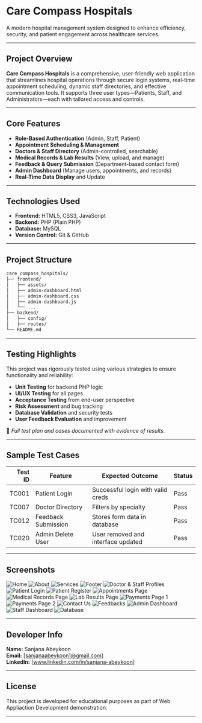 # Care Compass Hospitals

A modern hospital management system designed to enhance efficiency, security, and patient engagement across healthcare services.

---

## Project Overview

**Care Compass Hospitals** is a comprehensive, user-friendly web application that streamlines hospital operations through secure login systems, real-time appointment scheduling, dynamic staff directories, and effective communication tools. It supports three user types—Patients, Staff, and Administrators—each with tailored access and controls.

---

## Core Features

- **Role-Based Authentication** (Admin, Staff, Patient)
- **Appointment Scheduling & Management**
- **Doctors & Staff Directory** (Admin-controlled, searchable)
- **Medical Records & Lab Results** (View, upload, and manage)
- **Feedback & Query Submission** (Department-based contact form)
- **Admin Dashboard** (Manage users, appointments, and records)
- **Real-Time Data Display** and Update

---

## Technologies Used

- **Frontend:** HTML5, CSS3, JavaScript
- **Backend:** PHP (Plain PHP)
- **Database:** MySQL
- **Version Control:** Git & GitHub

---

## Project Structure

```bash
care_compass_hospitals/
├── frontend/
│   ├── assets/
│   ├── admin-dashboard.html
│   ├── admin-dashboard.css
│   ├── admin-dashboard.js
│   └── ...
├── backend/
│   ├── config/
│   ├── routes/
└── README.md

```
---

## Testing Highlights

This project was rigorously tested using various strategies to ensure functionality and reliability:

- **Unit Testing** for backend PHP logic
- **UI/UX Testing** for all pages
- **Acceptance Testing** from end-user perspective
- **Risk Assessment** and bug tracking
- **Database Validation** and security tests
- **User Feedback Evaluation** and improvement

📄 _Full test plan and cases documented with evidence of results._

---

## Sample Test Cases

| Test ID | Feature             | Expected Outcome                     | Status |
|--------:|---------------------|--------------------------------------|--------|
| TC001   | Patient Login       | Successful login with valid creds    | Pass |
| TC007   | Doctor Directory    | Filters by specialty                 | Pass |
| TC012   | Feedback Submission | Stores form data in database         | Pass |
| TC020   | Admin Delete User   | User removed and interface updated   | Pass |

---

## Screenshots

![Home](/frontend/assets/icon/welcome.png)
![About](/frontend/assets/icon/about1.png)
![Services](/frontend/assets/icon/services1.png)
![Footer](/frontend/assets/icon/footer.png)
![Doctor & Staff Profiles](/frontend/assets/icon/profiles.png)
![Patient Login](/frontend/assets/icon/login.png)
![Patient Register](/frontend/assets/icon/register.png)
![Appointments Page](/frontend/assets/icon/appointments.png)
![Medical Records Page](/frontend/assets/icon/records.png)
![Lab Results Page](/frontend/assets/icon/labresults.png)
![Payments Page 1](/frontend/assets/icon/pay1.png)
![Payments Page 2](/frontend/assets/icon/pay2.png)
![Contact Us](/frontend/assets/icon/contact.png)
![Feedbacks](/frontend/assets/icon/feedback1.png)
![Admin Dashboard](/frontend/assets/icon/admin.png)
![Staff Dashboard](/frontend/assets/icon/staff.png)
![Database](/frontend/assets/icon/db.png)

---

## Developer Info

**Name:** Sanjana Abeykoon  
**Email:** [sanjanaabeykoon1@gmail.com]  
**LinkedIn:** [www.linkedin.com/in/sanjana-abeykoon]

---

## License

This project is developed for educational purposes as part of Web Appliaction Development demonstration.

---